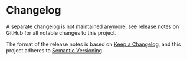 # Changelog
A separate changelog is not maintained anymore, see [release notes](https://github.com/jensrossbach/node-red-contrib-chronos/releases) on GitHub for all notable changes to this project.

The format of the release notes is based on [Keep a Changelog](https://keepachangelog.com/en/1.0.0/), and this project adheres to [Semantic Versioning](https://semver.org/spec/v2.0.0.html).
